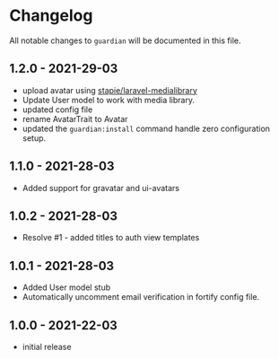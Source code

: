 # Changelog

All notable changes to `guardian` will be documented in this file.

## 1.2.0 - 2021-29-03
- upload avatar using [stapie/laravel-medialibrary](https://github.com/spatie/laravel-medialibrary)
- Update User model to work with media library.  
- updated config file
- rename AvatarTrait to Avatar
- updated the ```guardian:install``` command handle zero configuration setup.

## 1.1.0 - 2021-28-03 
- Added support for gravatar and ui-avatars

## 1.0.2 - 2021-28-03 
- Resolve #1 - added titles to auth view templates 

## 1.0.1 - 2021-28-03 
- Added User model stub 
- Automatically uncomment email verification in fortify config file. 

## 1.0.0 - 2021-22-03
- initial release
